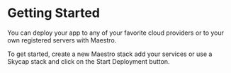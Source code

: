 # Getting Started

You can deploy your app to any of your favorite cloud providers or to your own registered servers with Maestro.

To get started, create a new Maestro stack add your services or use a Skycap stack and click on the Start Deployment button.
